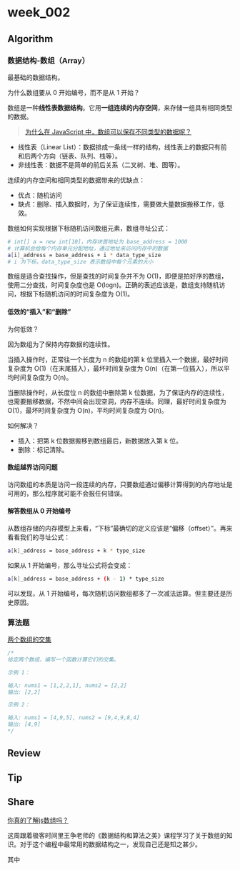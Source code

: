 # week_002

## Algorithm

### 数据结构-数组（Array）

最基础的数据结构。

为什么数组要从 0 开始编号，而不是从 1 开始？

数组是一种**线性表数据结构**。它用**一组连续的内存空间**，来存储一组具有相同类型的数据。

> [为什么在 JavaScript 中，数组可以保存不同类型的数据呢？](https://segmentfault.com/a/1190000037627661)

* 线性表（Linear List）：数据排成一条线一样的结构，线性表上的数据只有前和后两个方向（链表、队列、栈等）。
* 非线性表：数据不是简单的前后关系（二叉树、堆、图等）。

连续的内存空间和相同类型的数据带来的优缺点：

* 优点：随机访问
* 缺点：删除、插入数据时，为了保证连续性，需要做大量数据搬移工作，低效。

数组如何实现根据下标随机访问数组元素，数组寻址公式：

```bash
# int[] a = new int[10]，内存块首地址为 base_address = 1000
# 计算机会给每个内存单元分配地址，通过地址来访问内存中的数据
a[i]_address = base_address + i * data_type_size
# i 为下标，data_type_size 表示数组中每个元素的大小
```

数组是适合查找操作，但是查找的时间复杂并不为 O(1)，即便是拍好序的数组，使用二分查找，时间复杂度也是 O(logn)。正确的表述应该是，数组支持随机访问，根据下标随机访问的时间复杂度为 O(1)。

#### 低效的“插入”和“删除”

为何低效？

因为数组为了保持内存数据的连续性。

当插入操作时，正常往一个长度为 n 的数组的第 k 位里插入一个数据，最好时间复杂度为 O(1)（在末尾插入），最坏时间复杂度为 O(n)（在第一位插入），所以平均时间复杂度为 O(n)。

当删除操作时，从长度位 n 的数组中删除第 k 位数据，为了保证内存的连续性，也需要搬移数据，不然中间会出现空洞，内存不连续。同理，最好时间复杂度为 O(1)，最坏时间复杂度为 O(n)，平均时间复杂度为 O(n)。

如何解决？

* 插入：把第 k 位数据搬移到数组最后，新数据放入第 k 位。
* 删除：标记清除。

#### 数组越界访问问题

访问数组的本质是访问一段连续的内存，只要数组通过偏移计算得到的内存地址是可用的，那么程序就可能不会报任何错误。

#### 解答数组从 0 开始编号

从数组存储的内存模型上来看，“下标”最确切的定义应该是“偏移（offset）”。再来看看我们的寻址公式：

```bash
a[k]_address = base_address + k * type_size
```

如果从 1 开始编号，那么寻址公式将会变成：

```bash
a[k]_address = base_address + (k - 1) * type_size
```

可以发现，从 1 开始编号，每次随机访问数组都多了一次减法运算。但主要还是历史原因。

### 算法题

[两个数组的交集](https://www.geekxh.com/1.0.%E6%95%B0%E7%BB%84%E7%B3%BB%E5%88%97/001.html#_01%E3%80%81%E9%A2%98%E7%9B%AE%E5%88%86%E6%9E%90)

```js
/*
给定两个数组，编写一个函数计算它们的交集。

示例 1：

输入: nums1 = [1,2,2,1], nums2 = [2,2]
输出: [2,2]

示例 2：

输入: nums1 = [4,9,5], nums2 = [9,4,9,8,4]
输出: [4,9]
*/
```

## Review

## Tip

## Share

[你真的了解js数组吗？](https://segmentfault.com/a/1190000037627661)

这周跟着极客时间里王争老师的《数据结构和算法之美》课程学习了关于数组的知识。对于这个编程中最常用的数据结构之一，发现自己还是知之甚少。

其中
